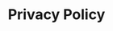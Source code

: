 ---
title: Privacy Policy
layout: home
sidebar: false
legalData:
  title: "Privacy Policy"
  description: "Your privacy is important to us. This policy explains how we collect, use, and protect your information."
  sections:
    - title: "1. Information We Collect"
      text: "We may collect personal information such as your name, email address, and usage data."
      subsections:
        - title: "1.1 Data You Provide"
          text: "When you create an account, join our community, or contact us."
        - title: "1.2 Data Collected Automatically"
          text: "Such as logs, cookies, and IP addresses."

    - title: "2. How We Use Information"
      text: "We use your data to improve our services, provide support, and ensure security."

    - title: "3. Sharing of Information"
      text: "We never share your personal information without your consent, except as required by law."

    - title: "4. Security"
      text: "We implement technical and organizational measures to protect your data."

    - title: "5. Your Rights"
      text: "You may request access, correction, or deletion of your personal information at any time."
---